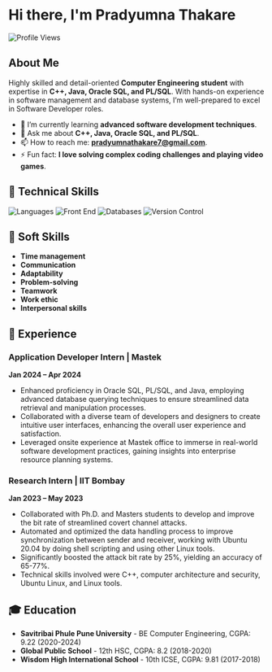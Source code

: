 # Hi there, I'm Pradyumna Thakare 

![Profile Views](https://komarev.com/ghpvc/?username=PradyumnaThakare&color=lightgrey)

## About Me
Highly skilled and detail-oriented **Computer Engineering student** with expertise in **C++, Java, Oracle SQL, and PL/SQL**. With hands-on experience in software management and database systems, I’m well-prepared to excel in Software Developer roles.

- 🌱 I’m currently learning **advanced software development techniques**.
- 💬 Ask me about **C++, Java, Oracle SQL, and PL/SQL**.
- 📫 How to reach me: **pradyumnathakare7@gmail.com**.
- ⚡ Fun fact: **I love solving complex coding challenges and playing video games**.

## 🔧 Technical Skills
![Languages](https://img.shields.io/badge/Languages-C++%20%7C%20Java%20%7C%20Oracle%20SQL%20%7C%20PL%2FSQL%20%7C%20XML-lightgrey)
![Front End](https://img.shields.io/badge/Front%20End-HTML%20%7C%20JavaScript%20%7C%20CSS-lightgrey)
![Databases](https://img.shields.io/badge/Databases-Firebase%20%7C%20Oracle-lightgrey)
![Version Control](https://img.shields.io/badge/Version%20Control-Git-lightgrey)

## 🌟 Soft Skills
- **Time management**
- **Communication**
- **Adaptability**
- **Problem-solving**
- **Teamwork**
- **Work ethic**
- **Interpersonal skills**

## 🚀 Experience
### Application Developer Intern | Mastek
**Jan 2024 – Apr 2024**

- Enhanced proficiency in Oracle SQL, PL/SQL, and Java, employing advanced database querying techniques to ensure streamlined data retrieval and manipulation processes.
- Collaborated with a diverse team of developers and designers to create intuitive user interfaces, enhancing the overall user experience and satisfaction.
- Leveraged onsite experience at Mastek office to immerse in real-world software development practices, gaining insights into enterprise resource planning systems.

### Research Intern | IIT Bombay
**Jan 2023 – May 2023**

- Collaborated with Ph.D. and Masters students to develop and improve the bit rate of streamlined covert channel attacks.
- Automated and optimized the data handling process to improve synchronization between sender and receiver, working with Ubuntu 20.04 by doing shell scripting and using other Linux tools.
- Significantly boosted the attack bit rate by 25%, yielding an accuracy of 65-77%.
- Technical skills involved were C++, computer architecture and security, Ubuntu Linux, and Linux tools.

## 🎓 Education
- **Savitribai Phule Pune University** - BE Computer Engineering, CGPA: 9.22 (2020-2024)
- **Global Public School** - 12th HSC, CGPA: 8.2 (2018-2020)
- **Wisdom High International School** - 10th ICSE, CGPA: 9.81 (2017-2018)
